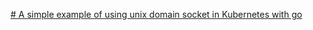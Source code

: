 [# A simple example of using unix domain socket in Kubernetes with go](https://dev.to/douglasmakey/a-simple-example-of-using-unix-domain-socket-in-kubernetes-1fga)